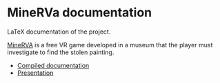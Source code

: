 # MineRVa documentation

LaTeX documentation of the project.

[MineRVA](https://github.com/gomezportillo/mineRVa) is a free VR game developed in a museum that the player must investigate to find the stolen painting.

* [Compiled documentation](out/Documentation.pdf)
* [Presentation](out/Presentacion.pdf)
